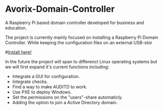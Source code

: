 # Avorix-Domain-Controller
A Raspberry Pi based domain controller developed for business and education.

The project is currently mainly focused on installing a Raspberry Pi Domain Controller.
While keeping the configuration files on an external USB-stor

#[Install here!](https://github.com/RHeijmann/Avorix-Domain-Controller/wiki/Installation)

In the future the project will span to differenct Linux operating systems but we will first expand it's current functions including:
- Integrate a GUI for configuration.
- Integrate checks.
- Find a way to make AUDITD to work.
- Use PXE to deploy Windows.
- Set the permissions on the "users"-share automaticly.
- Adding the option to join a Active Directory domain.
 
